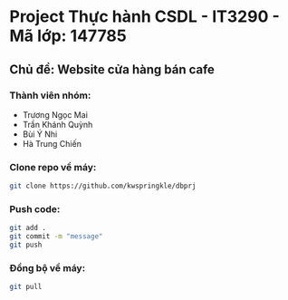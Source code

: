 # Project Thực hành CSDL - IT3290 - Mã lớp: 147785

## Chủ đề: Website cửa hàng bán cafe

### Thành viên nhóm:
- Trương Ngọc Mai
- Trần Khánh Quỳnh
- Bùi Ý Nhi
- Hà Trung Chiến

### Clone repo về máy:
```sh
git clone https://github.com/kwspringkle/dbprj
```

### Push code:
```sh
git add .
git commit -m "message"
git push
```
### Đồng bộ về máy:
```sh
git pull
```
